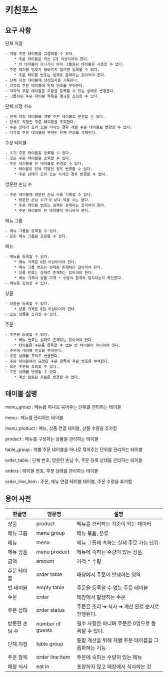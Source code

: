 # 키친포스

## 요구 사항

단체 지정
```
- 개별 주문 테이블을 그룹화할 수 있다. 
    * 주문 테이블은 최소 2개 이상이어야 한다.
    * 빈 테이블이 아니거나 이미 그룹화된 테이블은 사용할 수 없다.
- 주문 테이블 번호가 올바르지 않으면 등록할 수 없다.
    * 주문 테이블 번호는 실제로 존재하는 값이어야 한다.
- 단체 지정 테이블에 생성일자를 기록한다.
- 각각의 주문 테이블에 단체 번호를 부여한다. 
- 각각의 주문 테이블은 주문을 등록할 수 있는 상태로 변경한다.
- 그룹화된 주문 테이블 목록을 결과를 조회할 수 있다.
```

단체 지정 취소
```
- 단체 지정 테이블을 개별 주문 테이블로 변경할 수 있다.
- 단체로 지정된 주문 테이블을 조회한다.
- 주문 상태가 조리 또는 식사인 경우 개별 주문 테이블로 변경할 수 없다.
- 각각의 주문 테이블에 부여된 단체 번호를 삭제한다.
```

주문 테이블
```
- 초기 주문 테이블을 등록할 수 있다.
- 모든 주문 테이블을 조회할 수 있다.
- 주문 테이블을 빈 테이블로 변경할 수 있다.
    * 테이블이 단체 지정된 경우 변경할 수 없다.
    * 주문 상태가 조리 또는 식사인 경우 변경할 수 없다.
```

방문한 손님 수 
```
- 주문 테이블에 방문한 손님 수를 기록할 수 있다.
    * 방문한 손님 수가 0 보다 작을 수는 없다.
    * 주문 테이블 번호는 실제로 존재하는 값이어야 한다.
    * 주문 테이블이 빈 테이블이 아니어야 한다.
```

메뉴 그룹
```
- 메뉴 그룹을 등록할 수 있다.
- 모든 메뉴 그룹을 조회할 수 있다.
```

메뉴
```
- 메뉴를 등록할 수 있다.
    * 메뉴 가격은 0원 이상이어야 한다.
    * 메뉴 그룹 번호는 실제로 존재하는 값이어야 한다.
    * 상품 번호는 실제로 존재하는 값이어야 한다.
    * 메뉴 가격이 상품 가격 * 수량의 합계와 일치하는지 확인한다.
- 메뉴를 조회할 수 있다.
```

상품
```
- 상품을 등록할 수 있다.
    * 상품 가격은 0원 이상이어야 한다.
- 모든 상품을 조회할 수 있다.
```

주문
```
- 주문을 등록할 수 있다.
    * 메뉴 번호는 실제로 존재하는 값이어야 한다.
    * 테이블은 주문을 등록할 수 없는 빈 테이블이 아니어야 한다.
- 주문에 테이블 번호를 부여한다.
- 주문 상태를 조리로 변경한다.
- 주문 테이블에서 요청된 주문 항목에 주문 번호를 부여한다.
- 모든 주문을 조회할 수 있다.
- 주문 상태를 변경할 수 있다.
    * 계산 완료된 주문은 변경할 수 없다.
```

## 테이블 설명

menu_group : 메뉴를 하나로 묶어주는 단위를 관리하는 테이블

menu : 메뉴를 관리하는 테이블

menu_product : 메뉴, 상품 연결 테이블, 상품 수량을 추가함

product : 메뉴를 구성하는 상품을 관리하는 테이블

table_group : 개별 주문 테이블을 하나로 묶어주는 단위를 관리하는 테이블

order_table : 단체 번호, 방문한 손님 수, 주문 등록 상태를 관리하는 테이블

orders : 테이블 번호, 주문 상태를 관리하는 테이블

order_line_item : 주문, 메뉴 연결 테이블 테이블, 주문 수량을 추가함

## 용어 사전

| 한글명 | 영문명 | 설명 |
| --- | --- | --- |
| 상품 | product | 메뉴를 관리하는 기준이 되는 데이터 |
| 메뉴 그룹 | menu group | 메뉴 묶음, 분류 |
| 메뉴 | menu | 메뉴 그룹에 속하는 실제 주문 가능 단위 |
| 메뉴 상품 | menu product | 메뉴에 속하는 수량이 있는 상품 |
| 금액 | amount | 가격 * 수량 |
| 주문 테이블 | order table | 매장에서 주문이 발생하는 영역 |
| 빈 테이블 | empty table | 주문을 등록할 수 없는 주문 테이블 |
| 주문 | order | 매장에서 발생하는 주문 |
| 주문 상태 | order status | 주문은 조리 ➜ 식사 ➜ 계산 완료 순서로 진행된다. |
| 방문한 손님 수 | number of guests | 필수 사항은 아니며 주문은 0명으로 등록할 수 있다. |
| 단체 지정 | table group | 통합 계산을 위해 개별 주문 테이블을 그룹화하는 기능 |
| 주문 항목 | order line item | 주문에 속하는 수량이 있는 메뉴 |
| 매장 식사 | eat in | 포장하지 않고 매장에서 식사하는 것 |
